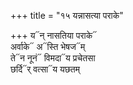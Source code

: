 +++
title = "१५ यन्नासत्या पराके"

+++
य᳓न् नासतिया पराके᳓  
अर्वाके᳓ अ᳓स्ति भेषज᳓म्  
ते᳓न नूनं᳓ विमदा᳓य प्रचेतसा  
छर्दि᳓र् वत्सा᳓य यछतम्